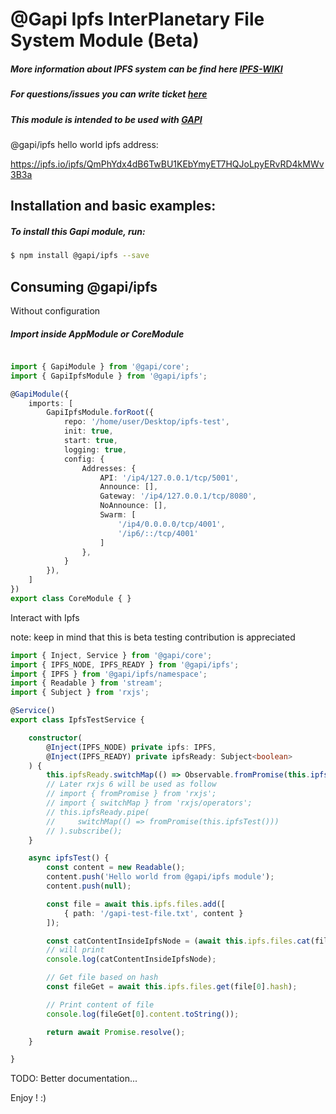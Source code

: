 # @Gapi Ipfs InterPlanetary File System Module (Beta)

##### More information about IPFS system can be find here [IPFS-WIKI](https://en.wikipedia.org/wiki/InterPlanetary_File_System)
##### For questions/issues you can write ticket [here](http://gitlab.youvolio.com/gapi/gapi-ipfs/issues)
##### This module is intended to be used with [GAPI](https://github.com/Stradivario/gapi)

@gapi/ipfs hello world ipfs address:

https://ipfs.io/ipfs/QmPhYdx4dB6TwBU1KEbYmyET7HQJoLpyERvRD4kMWv3B3a

## Installation and basic examples:
##### To install this Gapi module, run:

```bash
$ npm install @gapi/ipfs --save
```

## Consuming @gapi/ipfs

Without configuration

##### Import inside AppModule or CoreModule
```typescript

import { GapiModule } from '@gapi/core';
import { GapiIpfsModule } from '@gapi/ipfs';

@GapiModule({
    imports: [
        GapiIpfsModule.forRoot({
            repo: '/home/user/Desktop/ipfs-test',
            init: true,
            start: true,
            logging: true,
            config: {
                Addresses: {
                    API: '/ip4/127.0.0.1/tcp/5001',
                    Announce: [],
                    Gateway: '/ip4/127.0.0.1/tcp/8080',
                    NoAnnounce: [],
                    Swarm: [
                        '/ip4/0.0.0.0/tcp/4001',
                        '/ip6/::/tcp/4001'
                    ]
                },
            }
        }),
    ]
})
export class CoreModule { }

```

Interact with Ipfs

note: keep in mind that this is beta testing contribution is appreciated

```typescript
import { Inject, Service } from '@gapi/core';
import { IPFS_NODE, IPFS_READY } from '@gapi/ipfs';
import { IPFS } from '@gapi/ipfs/namespace';
import { Readable } from 'stream';
import { Subject } from 'rxjs';

@Service()
export class IpfsTestService {

    constructor(
        @Inject(IPFS_NODE) private ipfs: IPFS,
        @Inject(IPFS_READY) private ipfsReady: Subject<boolean>
    ) {
        this.ipfsReady.switchMap(() => Observable.fromPromise(this.ipfsTest())).subscribe();
        // Later rxjs 6 will be used as follow
        // import { fromPromise } from 'rxjs';
        // import { switchMap } from 'rxjs/operators';
        // this.ipfsReady.pipe(
        //     switchMap(() => fromPromise(this.ipfsTest()))
        // ).subscribe();
    }

    async ipfsTest() {
        const content = new Readable();
        content.push('Hello world from @gapi/ipfs module');
        content.push(null);

        const file = await this.ipfs.files.add([
            { path: '/gapi-test-file.txt', content }
        ]);

        const catContentInsideIpfsNode = (await this.ipfs.files.cat(file[0].hash)).toString();
        // will print
        console.log(catContentInsideIpfsNode);

        // Get file based on hash
        const fileGet = await this.ipfs.files.get(file[0].hash);

        // Print content of file
        console.log(fileGet[0].content.toString());

        return await Promise.resolve();
    }

}
```

TODO: Better documentation...

Enjoy ! :)
